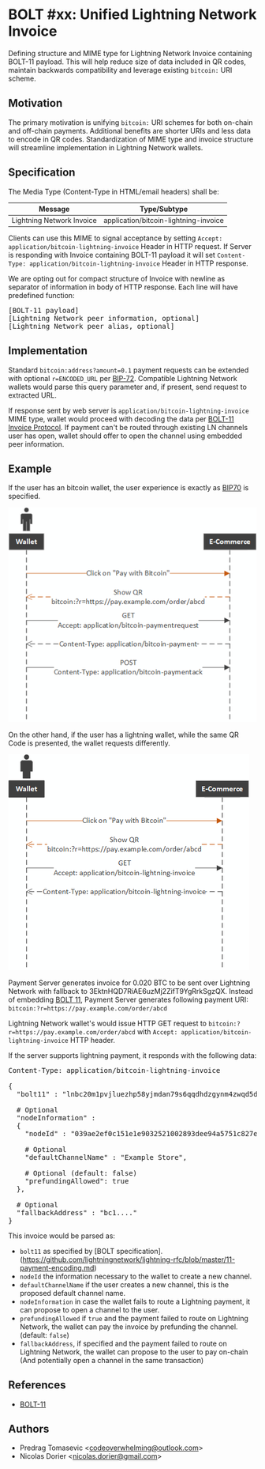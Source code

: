# BOLT #xx: Unified Lightning Network Invoice

Defining structure and MIME type for Lightning Network Invoice containing BOLT-11 payload. This will help reduce size of data included in QR codes, maintain backwards compatibility and leverage existing `bitcoin:` URI scheme.

## Motivation

The primary motivation is unifying `bitcoin:` URI schemes for both on-chain and off-chain payments. Additional benefits are shorter URIs and less data to encode in QR codes. Standardization of MIME type and invoice structure will streamline implementation in Lightning Network wallets.

## Specification

The Media Type (Content-Type in HTML/email headers) shall be:

Message | Type/Subtype
--------|---------------
Lightning Network Invoice | application/bitcoin-lightning-invoice

Clients can use this MIME to signal acceptance by setting `Accept: application/bitcoin-lightning-invoice` Header in HTTP request. If Server is responding with Invoice containing BOLT-11 payload it will set `Content-Type: application/bitcoin-lightning-invoice` Header in HTTP response.

We are opting out for compact structure of Invoice with newline as separator of information in body of HTTP response. Each line will have predefined function:

<pre>
[BOLT-11 payload]
[Lightning Network peer information, optional]
[Lightning Network peer alias, optional]
</pre>

## Implementation

Standard `bitcoin:address?amount=0.1` payment requests can be extended with optional `r=ENCODED_URL` per [BIP-72](https://github.com/bitcoin/bips/blob/master/bip-0072.mediawiki). Compatible Lightning Network wallets would parse this query parameter and, if present, send request to extracted URL.

If response sent by web server is `application/bitcoin-lightning-invoice` MIME type, wallet would proceed with decoding the data per [BOLT-11 Invoice Protocol](https://github.com/lightningnetwork/lightning-rfc/blob/master/11-payment-encoding.md). If payment can't be routed through existing LN channels user has open, wallet should offer to open the channel using embedded peer information.

## Example

If the user has an bitcoin wallet, the user experience is exactly as [BIP70](https://github.com/bitcoin/bips/blob/master/bip-0070.mediawiki) is specified.

![Bitcoin Wallet](xx-lightning-invoice/1.png)

On the other hand, if the user has a lightning wallet, while the same QR Code is presented, the wallet requests differently.

![Lightning Wallet](xx-lightning-invoice/2.png)

Payment Server generates invoice for 0.020 BTC to be sent over Lightning Network with fallback to 3EktnHQD7RiAE6uzMj2ZifT9YgRrkSgzQX. Instead of embedding [BOLT 11](https://github.com/lightningnetwork/lightning-rfc/blob/master/11-payment-encoding.md#on-mainnet-with-fallback-p2sh-address-3ektnhqd7riae6uzmj2zift9ygrrksgzqx), Payment Server generates following payment URI: `bitcoin:?r=https://pay.example.com/order/abcd`

Lightning Network wallet's would issue HTTP GET request to `bitcoin:?r=https://pay.example.com/order/abcd` with `Accept: application/bitcoin-lightning-invoice` HTTP header. 

If the server supports lightning payment, it responds with the following data:

<pre>
Content-Type: application/bitcoin-lightning-invoice

{
  "bolt11" : "lnbc20m1pvjluezhp58yjmdan79s6qqdhdzgynm4zwqd5d7xmw5fk98klysy043l2ahrqspp5qqqsyqcyq5rqwzqfqqqsyqcyq5rqwzqfqqqsyqcyq5rqwzqfqypqfppj3a24vwu6r8ejrss3axul8rxldph2q7z9kmrgvr7xlaqm47apw3d48zm203kzcq357a4ls9al2ea73r8jcceyjtya6fu5wzzpe50zrge6ulk4nvjcpxlekvmxl6qcs9j3tz0469gq5g658y",

  # Optional
  "nodeInformation" :
  {
    "nodeId" : "039ae2ef0c151e1e9032521002893dee94a5751c827e4941b5167f9d655a997c6f@lnnode.example.com",

    # Optional
    "defaultChannelName" : "Example Store",

    # Optional (default: false)
    "prefundingAllowed": true
  },

  # Optional
  "fallbackAddress" : "bc1...."
}
</pre>

This invoice would be parsed as:

 * `bolt11` as specified by [BOLT specification].(https://github.com/lightningnetwork/lightning-rfc/blob/master/11-payment-encoding.md)
 * `nodeId` the information necessary to the wallet to create a new channel.
 * `defaultChannelName` if the user creates a new channel, this is the proposed default channel name. 
 * `nodeInformation` in case the wallet fails to route a Lightning payment, it can propose to open a channel to the user.
 * `prefundingAllowed` if `true` and the payment failed to route on Lightning Network, the wallet can pay the invoice by prefunding the channel. (default: `false`)
 * `fallbackAddress`, if specified and the payment failed to route on Lightning Network, the wallet can propose to the user to pay on-chain (And potentially open a channel in the same transaction)
 
 ## References
 
  - [BOLT-11](https://github.com/lightningnetwork/lightning-rfc/blob/master/11-payment-encoding.md)
  
 ## Authors
 
  - Predrag Tomasevic &lt;codeoverwhelming@outlook.com&gt;
  - Nicolas Dorier &lt;nicolas.dorier@gmail.com&gt;
 
